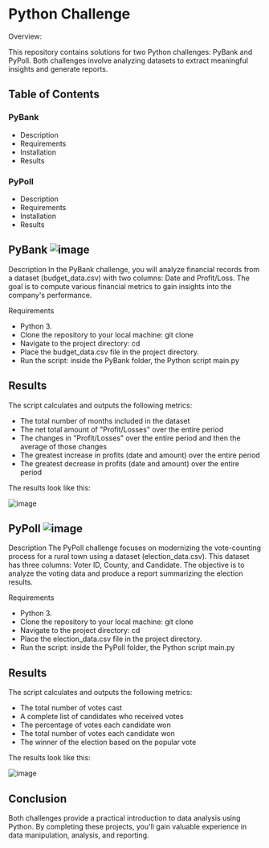 # Python Challenge
Overview:

This repository contains solutions for two Python challenges: PyBank and PyPoll. Both challenges involve analyzing datasets to extract meaningful insights and generate reports.

## Table of Contents

### PyBank

- Description
- Requirements
- Installation
- Results
  
### PyPoll

- Description
- Requirements
- Installation
- Results


## PyBank ![image](https://github.com/user-attachments/assets/f291975b-216d-4a53-92b8-5091b253bacf)


Description
In the PyBank challenge, you will analyze financial records from a dataset (budget_data.csv) with two columns: Date and Profit/Loss. 
The goal is to compute various financial metrics to gain insights into the company's performance.

Requirements

- Python 3.
- Clone the repository to your local machine: git clone <repository-url>
- Navigate to the project directory: cd <project-directory>
- Place the budget_data.csv file in the project directory.
- Run the script: inside the PyBank folder, the Python script main.py

## Results
The script calculates and outputs the following metrics:

* The total number of months included in the dataset
* The net total amount of "Profit/Losses" over the entire period
* The changes in "Profit/Losses" over the entire period and then the average of those changes
* The greatest increase in profits (date and amount) over the entire period
* The greatest decrease in profits (date and amount) over the entire period

The results look like this:

![image](https://github.com/user-attachments/assets/0346b60b-529d-4bef-a6d5-215760ec7aae)


##  PyPoll ![image](https://github.com/user-attachments/assets/cde16e59-34c6-40ff-bcad-1f5b5189b91a)


Description
The PyPoll challenge focuses on modernizing the vote-counting process for a rural town using a dataset (election_data.csv). 
This dataset has three columns: Voter ID, County, and Candidate. The objective is to analyze the voting data and produce a report summarizing the election results.

Requirements

- Python 3.
- Clone the repository to your local machine: git clone <repository-url>
- Navigate to the project directory: cd <project-directory>
- Place the election_data.csv file in the project directory.
- Run the script: inside the PyPoll folder,  the Python script main.py


## Results

The script calculates and outputs the following metrics:

* The total number of votes cast
* A complete list of candidates who received votes
* The percentage of votes each candidate won
* The total number of votes each candidate won
* The winner of the election based on the popular vote

The results look like this:

![image](https://github.com/user-attachments/assets/5d613c04-a361-4f88-b872-f26759078157)


## Conclusion
Both challenges provide a practical introduction to data analysis using Python. By completing these projects, you'll gain valuable experience in data manipulation, analysis, and reporting.

